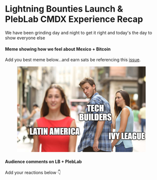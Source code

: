 # Lightning Bounties Launch & PlebLab CMDX Experience Recap

We have been grinding day and night to get it right and today's the day to show everyone else



#### Meme showing how we feel about Mexico + Bitcoin

Add you best meme below...and earn sats be referencing this [issue](https://github.com/MIT-Bitcoin-2024/demo-gitbook-blog/issues/1).&#x20;

<figure><img src=".gitbook/assets/lb-bf.png" alt=""><figcaption></figcaption></figure>

#### Audience comments on LB + PlebLab

Add your reactions below 👇

